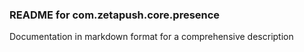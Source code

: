 ### README for com.zetapush.core.presence

Documentation in markdown format for a comprehensive description